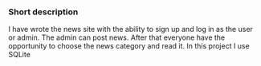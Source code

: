 ### Short description
I have wrote the news site with the ability to sign up and log in as the user or admin.
The admin can post news. After that everyone have the opportunity to choose the news category and read it.
In this project I use SQLite
